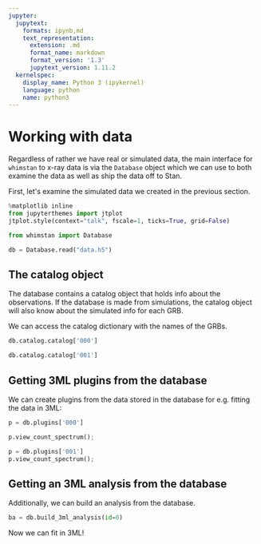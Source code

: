 ```yaml
---
jupyter:
  jupytext:
    formats: ipynb,md
    text_representation:
      extension: .md
      format_name: markdown
      format_version: '1.3'
      jupytext_version: 1.11.2
  kernelspec:
	display_name: Python 3 (ipykernel)
    language: python
    name: python3
---
```


# Working with data

Regardless of rather we have real or simulated data, the main interface for `whimstan` to x-ray data is via the `Database` object which we can use to both examine the data as well as ship the data off to Stan. 

First, let's examine the simulated data we created in the previous section.


```python
%matplotlib inline
from jupyterthemes import jtplot
jtplot.style(context="talk", fscale=1, ticks=True, grid=False)

from whimstan import Database

```

```python
db = Database.read("data.h5")
```

<!-- #region -->
## The catalog object

The database contains a catalog object that holds info about the observations. If the database is made from simulations, the catalog object will also know about the simulated info for each GRB.


We can access the catalog dictionary with the names of the GRBs.
<!-- #endregion -->

```python
db.catalog.catalog['000']
```

```python
db.catalog.catalog['001']
```

<!-- #region -->
## Getting 3ML plugins from the database


We can create plugins from the data stored in the database for e.g. fitting the data in 3ML:
<!-- #endregion -->

```python
p = db.plugins['000']
```

```python
p.view_count_spectrum();
```

```python
p = db.plugins['001']
p.view_count_spectrum();
```

<!-- #region -->
## Getting an 3ML analysis from the database


Additionally, we can build an analysis from the database.
<!-- #endregion -->

```python
ba = db.build_3ml_analysis(id=0)
```

Now we can fit in 3ML!

